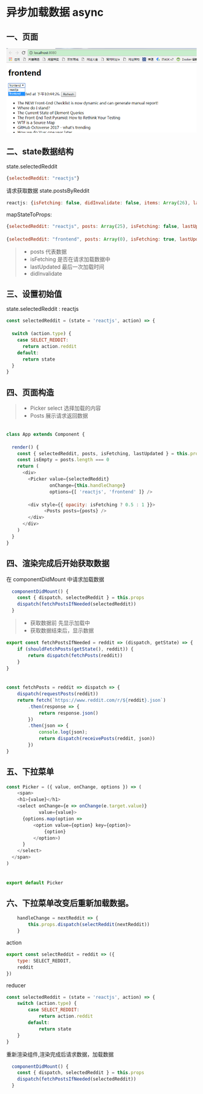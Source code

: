 # 异步加载数据 async

## 一、页面

![image](https://github.com/csy512889371/reactLearn/blob/master/img/sync.png)

## 二、state数据结构

state.selectedReddit
```javascript
{selectedReddit: "reactjs"}

```
请求获取数据
state.postsByReddit

```javascript
reactjs: {isFetching: false, didInvalidate: false, items: Array(26), lastUpdated: 1510757456429}
```

mapStateToProps:
```javascript
{selectedReddit: "reactjs", posts: Array(25), isFetching: false, lastUpdated: 1510757066974, dispatch: ƒ}

{selectedReddit: "frontend", posts: Array(0), isFetching: true, lastUpdated: undefined, dispatch: ƒ}
```
>* posts 代表数据
>* isFetching 是否在请求加载数据中
>* lastUpdated 最后一次加载时间
>* didInvalidate 


## 三、设置初始值

state.selectedReddit : reactjs
```javascript
const selectedReddit = (state = 'reactjs', action) => {

  switch (action.type) {
    case SELECT_REDDIT:
      return action.reddit
    default:
      return state
  }
}
```

## 四、页面构造

>* Picker select 选择加载的内容
>* Posts 展示请求返回数据
```javascript

class App extends Component {

  render() {
    const { selectedReddit, posts, isFetching, lastUpdated } = this.props
    const isEmpty = posts.length === 0
    return (
      <div>
        <Picker value={selectedReddit}
                onChange={this.handleChange}
                options={[ 'reactjs', 'frontend' ]} />
        
        <div style={{ opacity: isFetching ? 0.5 : 1 }}>
              <Posts posts={posts} />
        </div>
      </div>
    )
  }
}


```

## 四、渲染完成后开始获取数据

在 componentDidMount 中请求加载数据
```javascript
  componentDidMount() {
    const { dispatch, selectedReddit } = this.props
    dispatch(fetchPostsIfNeeded(selectedReddit))
  }
```

>* 获取数据前 先显示加载中
>* 获取数据结束后，显示数据
```javascript
export const fetchPostsIfNeeded = reddit => (dispatch, getState) => {
    if (shouldFetchPosts(getState(), reddit)) {
        return dispatch(fetchPosts(reddit))
    }
}


const fetchPosts = reddit => dispatch => {
    dispatch(requestPosts(reddit))
    return fetch(`https://www.reddit.com/r/${reddit}.json`)
        .then(response => {
            return response.json()
        })
        .then(json => {
            console.log(json);
            return dispatch(receivePosts(reddit, json))
        })
}
```

## 五、下拉菜单
```javascript
const Picker = ({ value, onChange, options }) => (
    <span>
    <h1>{value}</h1>
    <select onChange={e => onChange(e.target.value)}
            value={value}>
      {options.map(option =>
          <option value={option} key={option}>
              {option}
          </option>)
      }
    </select>
  </span>
)


export default Picker
```
## 六、下拉菜单改变后重新加载数据。

```javascript
    handleChange = nextReddit => {
        this.props.dispatch(selectReddit(nextReddit))
    }

```

action
```javascript
export const selectReddit = reddit => ({
    type: SELECT_REDDIT,
    reddit
})
```

reducer
```javascript
const selectedReddit = (state = 'reactjs', action) => {
    switch (action.type) {
        case SELECT_REDDIT:
            return action.reddit
        default:
            return state
    }
}
```

重新渲染组件,渲染完成后请求数据，加载数据
```javascript
  componentDidMount() {
    const { dispatch, selectedReddit } = this.props
    dispatch(fetchPostsIfNeeded(selectedReddit))
  }
```

